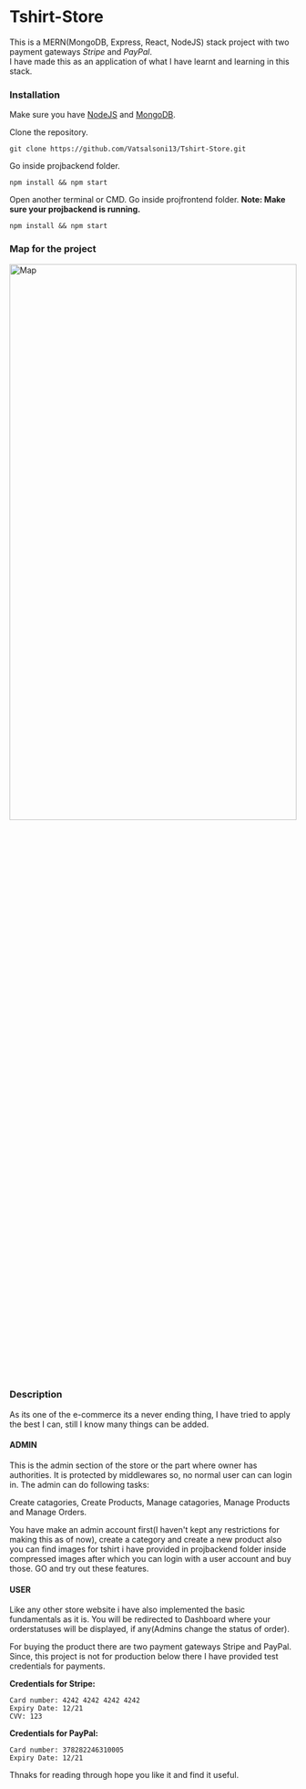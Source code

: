 # Tshirt-Store
This is a MERN(MongoDB, Express, React, NodeJS) stack project with two payment gateways *Stripe* and *PayPal*.</br>
I have made this as an application of what I have learnt and learning in this stack.

### Installation
Make sure you have <a href="https://nodejs.org/en/download/">NodeJS</a> and <a href="https://www.mongodb.com/try/download/community" >MongoDB</a>.

Clone the repository.
```
git clone https://github.com/Vatsalsoni13/Tshirt-Store.git
````
Go inside projbackend folder.
```
npm install && npm start
```
Open another terminal or CMD. Go inside projfrontend folder. __Note: Make sure your projbackend is running.__
```
npm install && npm start
```

### Map for the project 

<img src = "./projbackend/compressed images/map.png" height="50%" width="100%" alt ="Map" />


### Description
As its one of the e-commerce its a never ending thing, I have tried to apply the best I can, still I know many things can be added.

#### ADMIN 
This is the admin section of the store or the part where owner has authorities.
It is protected by middlewares so, no normal user can can login in. The admin can do following tasks:

Create catagories, Create Products, Manage catagories, Manage Products and Manage Orders.

You have make an admin account first(I haven't kept any restrictions for making this as of now), create a category and create a new product also you can find images for tshirt i have provided in projbackend folder inside compressed images after which you can login with a user account and buy those. 
GO and try out these features.

#### __USER__

Like any other store website i have also implemented the basic fundamentals as it is.
You will be redirected to Dashboard where your orderstatuses will be displayed, if any(Admins change the status of order).

For buying the product there are two payment gateways Stripe and PayPal.
Since, this project is not for production below there I have provided test credentials for payments.

__Credentials for Stripe:__
```
Card number: 4242 4242 4242 4242
Expiry Date: 12/21
CVV: 123
```

__Credentials for PayPal:__
```
Card number: 378282246310005
Expiry Date: 12/21
```


Thnaks for reading through hope you like it and find it useful.
